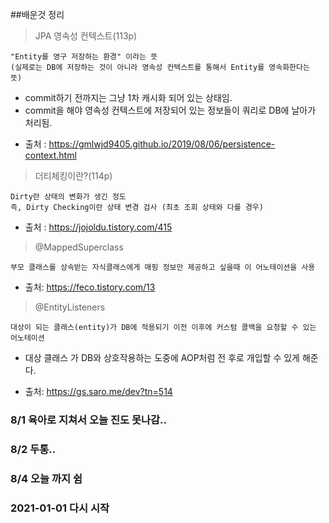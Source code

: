 ##배운것 정리

> JPA 영속성 컨텍스트(113p)

    "Entity를 영구 저장하는 환경" 이라는 뜻
    (실제로는 DB에 저장하는 것이 아니라 영속성 컨텍스트를 통해서 Entity를 영속화한다는 뜻)
- commit하기 전까지는 그냥 1차 캐시화 되어 있는 상태임.
- commit을 해야 영속성 컨텍스트에 저장되어 있는 정보들이 쿼리로 DB에 날아가 처리됨.   
 
* 출처 : https://gmlwjd9405.github.io/2019/08/06/persistence-context.html

> 더티체킹이란?(114p)

    Dirty란 상태의 변화가 생긴 정도
    즉, Dirty Checking이란 상태 변경 검사 (최초 조회 상태와 다를 경우)
* 출처 : https://jojoldu.tistory.com/415

> @MappedSuperclass

    부모 클래스를 상속받는 자식클래스에게 매핑 정보만 제공하고 싶을때 이 어노테이션을 사용
    
* 출처: https://feco.tistory.com/13

> @EntityListeners

    대상이 되는 클래스(entity)가 DB에 적용되기 이전 이후에 커스텀 콜백을 요청할 수 있는 어노테이션

- 대상 클래스 가 DB와 상호작용하는 도중에 AOP처럼 전 후로 개입할 수 있게 해준다.

* 출처: https://gs.saro.me/dev?tn=514

### 8/1 육아로 지쳐서 오늘 진도 못나감..
### 8/2 두통..
### 8/4 오늘 까지 쉼

### 2021-01-01 다시 시작